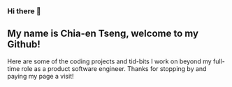### Hi there 👋
## My name is Chia-en Tseng, welcome to my Github!
Here are some of the coding projects and tid-bits I work on beyond my full-time role as a product software engineer. Thanks for stopping by and paying my page a visit!

<!--
**Ann-c-Tseng/Ann-c-Tseng** is a ✨ _special_ ✨ repository because its `README.md` (this file) appears on your GitHub profile.

Here are some ideas to get you started:

- 🔭 I’m currently working on ...
- 🌱 I’m currently learning ...
- 👯 I’m looking to collaborate on ...
- 🤔 I’m looking for help with ...
- 💬 Ask me about ...
- 📫 How to reach me: ...
- 😄 Pronouns: ...
- ⚡ Fun fact: ...
-->
